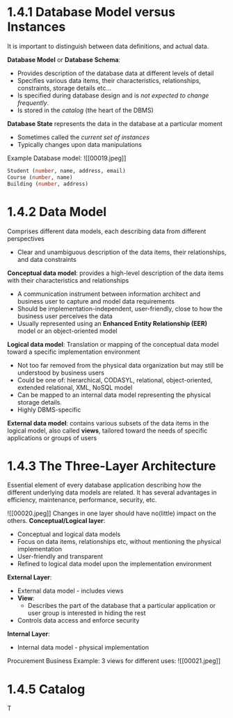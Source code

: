 # 1.4.1 Database Model versus Instances
It is important to distinguish between data definitions, and actual data.

**Database Model** or **Database Schema**:
- Provides description of the database data at different levels of detail
- Specifies various data items, their characteristics, relationships, constraints, storage details etc...
- Is specified during database design and is *not expected to change frequently*.
- Is stored in the *catalog* (the heart of the DBMS)

**Database State** represents the data in the database at a particular moment
- Sometimes called the *current set of instances*
- Typically changes upon data manipulations

Example Database model:
![[00019.jpeg]]
``` SQL
Student (number, name, address, email)
Course (number, name)
Building (number, address)
```

# 1.4.2 Data Model
Comprises different data models, each describing data from different perspectives
- Clear and unambiguous description of the data items, their relationships, and data constraints

**Conceptual data model**: provides a high-level description of the data items with their characteristics and relationships 
- A communication instrument between information architect and business user to capture and model data requirements
- Should be implementation-independent, user-friendly, close to how the business user perceives the data
- Usually represented using an **Enhanced Entity Relationship (EER)** model or an object-oriented model

**Logical data model**: Translation or mapping of the conceptual data model toward a specific implementation environment
- Not too far removed from the physical data organization but may still be understood by business users
- Could be one of: hierarchical, CODASYL, relational, object-oriented, extended relational, XML, NoSQL model
- Can be mapped to an internal data model representing the physical storage details.
- Highly DBMS-specific

**External data model**: contains various subsets of the data items in the logical model, also called **views**, tailored toward the needs of specific applications or groups of users

# 1.4.3 The Three-Layer Architecture
Essential element of every database application describing how the different underlying data models are related. It has several advantages in efficiency, maintenance, performance, security, etc.

![[00020.jpeg]]
Changes in one layer should have no(little) impact on the others. 
**Conceptual/Logical layer**:
- Conceptual and logical data models
- Focus on data items, relationships etc, without mentioning the physical implementation
- User-friendly and transparent
- Refined to logical data model upon the implementation environment

**External Layer**: 
- External data model - includes views
- **View**:
	- Describes the part of the database that a particular application or user group is interested in hiding the rest
- Controls data access and enforce security

**Internal Layer**:
- Internal data model - physical implementation

Procurement Business Example:
3 views for different uses:
![[00021.jpeg]]

# 1.4.5 Catalog
T